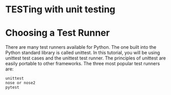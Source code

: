 # TESTing with unit testing

# Choosing a Test Runner

There are many test runners available for Python. The one built into the Python standard library is called unittest. In this tutorial, you will be using unittest test cases and the unittest test runner. The principles of unittest are easily portable to other frameworks. The three most popular test runners are:

    unittest
    nose or nose2
    pytest
